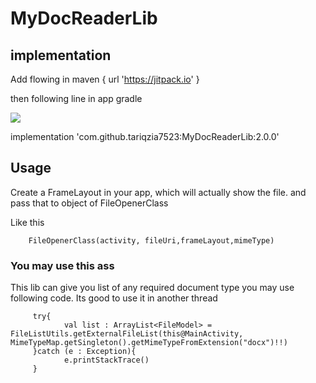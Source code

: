 # MyDocReaderLib

## implementation

Add flowing in
maven { url 'https://jitpack.io' }

then following line in app gradle

[![](https://jitpack.io/v/tariqzia7523/MyDocReaderLib.svg)](https://jitpack.io/#tariqzia7523/MyDocReaderLib)


implementation 'com.github.tariqzia7523:MyDocReaderLib:2.0.0'

## Usage

Create a FrameLayout in your app, which will actually show the file. and pass that to object of FileOpenerClass

Like this 

        FileOpenerClass(activity, fileUri,frameLayout,mimeType)


### You may use this ass 

This lib can give you list of any required document type you may use following code. Its good to use it in another thread

         try{
                val list : ArrayList<FileModel> = FileListUtils.getExternalFileList(this@MainActivity, MimeTypeMap.getSingleton().getMimeTypeFromExtension("docx")!!)
         }catch (e : Exception){
                e.printStackTrace()
         }


